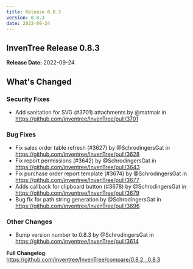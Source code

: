 ```yaml
---
title: Release 0.8.3
version: 0.8.3
date: 2022-09-24
---
```


## InvenTree Release 0.8.3

**Release Date:** 2022-09-24

<!-- Release notes generated using configuration in .github/release.yml at 0.8.x -->

## What's Changed
### Security Fixes
* Add sanitation for SVG (#3701) attachments by @matmair  in https://github.com/inventree/InvenTree/pull/3701
### Bug Fixes
* Fix sales order table refresh (#3627) by @SchrodingersGat in https://github.com/inventree/InvenTree/pull/3628
* Fix report permissions (#3642) by @SchrodingersGat in https://github.com/inventree/InvenTree/pull/3643
* Fix purchase order report template (#3674) by @SchrodingersGat in https://github.com/inventree/InvenTree/pull/3677
* Adds callback for clipboard button (#3678) by @SchrodingersGat in https://github.com/inventree/InvenTree/pull/3679
* Bug fix for path string generation by @SchrodingersGat in https://github.com/inventree/InvenTree/pull/3696
### Other Changes
* Bump version number to 0.8.3 by @SchrodingersGat in https://github.com/inventree/InvenTree/pull/3614


**Full Changelog**: https://github.com/inventree/InvenTree/compare/0.8.2...0.8.3
